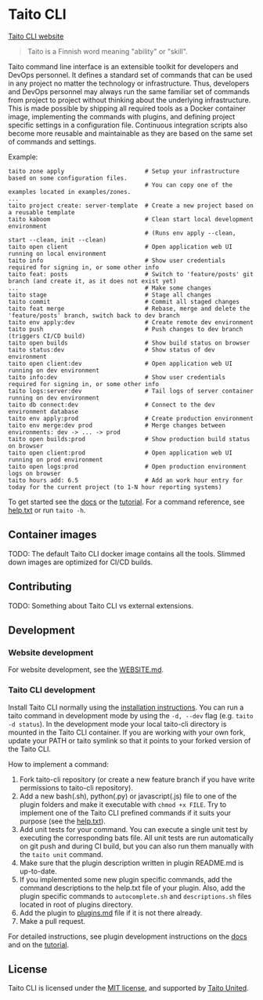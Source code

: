 # Taito CLI

[Taito CLI website](https://github.com/TaitoUnited/taito-cli/blob/dev/www/README.md)

> Taito is a Finnish word meaning "ability" or "skill".

Taito command line interface is an extensible toolkit for developers and DevOps personnel. It defines a standard set of commands that can be used in any project no matter the technology or infrastructure. Thus, developers and DevOps personnel may always run the same familiar set of commands from project to project without thinking about the underlying infrastructure. This is made possible by shipping all required tools as a Docker container image, implementing the commands with plugins, and defining project specific settings in a configuration file. Continuous integration scripts also become more reusable and maintainable as they are based on the same set of commands and settings.

Example:

```
taito zone apply                       # Setup your infrastructure based on some configuration files.
                                       # You can copy one of the examples located in examples/zones.
...
taito project create: server-template  # Create a new project based on a reusable template
taito kaboom                           # Clean start local development environment
                                       # (Runs env apply --clean, start --clean, init --clean)
taito open client                      # Open application web UI running on local environment
taito info                             # Show user credentials required for signing in, or some other info
taito feat: posts                      # Switch to 'feature/posts' git branch (and create it, as it does not exist yet)
...                                    # Make some changes
taito stage                            # Stage all changes
taito commit                           # Commit all staged changes
taito feat merge                       # Rebase, merge and delete the 'feature/posts' branch, switch back to dev branch
taito env apply:dev                    # Create remote dev environment
taito push                             # Push changes to dev branch (triggers CI/CD build)
taito open builds                      # Show build status on browser
taito status:dev                       # Show status of dev environment
taito open client:dev                  # Open application web UI running on dev environment
taito info:dev                         # Show user credentials required for signing in, or some other info
taito logs:server:dev                  # Tail logs of server container running on dev environment
taito db connect:dev                   # Connect to the dev environment database
taito env apply:prod                   # Create production environment
taito env merge:dev prod               # Merge changes between environments: dev -> ... -> prod
taito open builds:prod                 # Show production build status on browser
taito open client:prod                 # Open application web UI running on prod environment
taito open logs:prod                   # Open production environment logs on browser
taito hours add: 6.5                   # Add an work hour entry for today for the current project (to 1-N hour reporting systems)
```

To get started see the [docs](https://github.com/TaitoUnited/taito-cli/tree/dev/docs/manual/README.md) or the [tutorial](https://github.com/TaitoUnited/taito-cli/tree/dev/docs/tutorial/README.md). For a command reference, see [help.txt](https://github.com/TaitoUnited/taito-cli/blob/dev/help.txt) or run `taito -h`.

## Container images

TODO: The default Taito CLI docker image contains all the tools. Slimmed down images are optimized for CI/CD builds.

## Contributing

TODO: Something about Taito CLI vs external extensions.

## Development

### Website development

For website development, see the [WEBSITE.md](WEBSITE.md).

### Taito CLI development

Install Taito CLI normally using the [installation instructions](https://github.com/TaitoUnited/taito-cli/blob/dev/docs/manual/02-installation.md). You can run a taito command in development mode by using the `-d, --dev` flag (e.g. `taito -d status`). In the development mode your local taito-cli directory is mounted in the Taito CLI container. If you are working with your own fork, update your PATH or taito symlink so that it points to your forked version of the Taito CLI.

How to implement a command:

1. Fork taito-cli repository (or create a new feature branch if you have write permissions to taito-cli repository).
2. Add a new bash(.sh), python(.py) or javascript(.js) file to one of the plugin folders and make it executable with `chmod +x FILE`. Try to implement one of the Taito CLI prefined commands if it suits your purpose (see the [help.txt](https://github.com/TaitoUnited/taito-cli/blob/master/help.txt)).
3. Add unit tests for your command. You can execute a single unit test by executing the corresponding bats file. All unit tests are run automatically on git push and during CI build, but you can also run them manually with the `taito unit` command.
4. Make sure that the plugin description written in plugin README.md is up-to-date.
5. If you implemented some new plugin specific commands, add the command descriptions to the help.txt file of your plugin. Also, add the plugin specific commands to `autocomplete.sh` and `descriptions.sh` files located in root of plugins directory.
6. Add the plugin to [plugins.md](https://github.com/TaitoUnited/taito-cli/blob/dev/docs/plugins.md) file if it is not there already.
7. Make a pull request.

For detailed instructions, see plugin development instructions on the [docs](https://github.com/TaitoUnited/taito-cli/tree/dev/docs/manual/10-custom-plugins.md) and on the [tutorial](https://github.com/TaitoUnited/taito-cli/tree/dev/docs/tutorial/16-creating-a-plugin.md).

## License

Taito CLI is licensed under the [MIT license](https://github.com/TaitoUnited/taito-cli/blob/master/LICENSE), and supported by [Taito United](http://taitounited.fi/).
